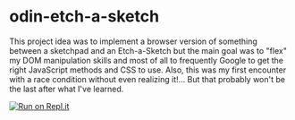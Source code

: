# odin-etch-a-sketch
This project idea was to implement a browser version of something between a sketchpad and an Etch-a-Sketch but the main goal was to "flex" my DOM manipulation skills and most of all to frequently Google to get the right JavaScript methods and CSS to use.
Also, this was my first encounter with a race condition without even realizing it!... But that probably won't be the last after what I've learned.

[![Run on Repl.it](https://replit.com/badge/github/Pacome86/odin-etch-a-sketch.git)](https://replit.com/new/github/Pacome86/odin-etch-a-sketch.git)